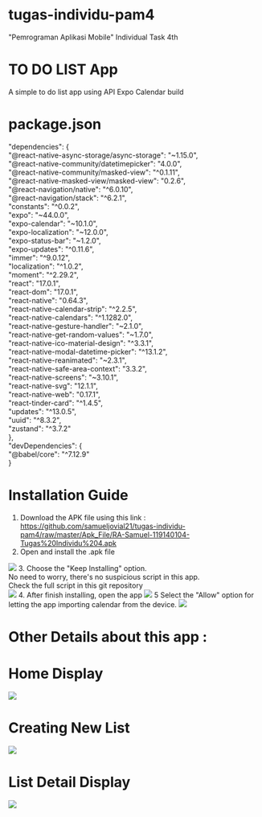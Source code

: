 # tugas-individu-pam4
"Pemrograman Aplikasi Mobile" Individual Task 4th

# TO DO LIST App
A simple to do list app using API Expo Calendar build

# package.json
"dependencies": { <br>
    "@react-native-async-storage/async-storage": "~1.15.0", <br>
    "@react-native-community/datetimepicker": "4.0.0", <br>
    "@react-native-community/masked-view": "^0.1.11", <br>
    "@react-native-masked-view/masked-view": "0.2.6", <br>
    "@react-navigation/native": "^6.0.10", <br>
    "@react-navigation/stack": "^6.2.1", <br>
    "constants": "^0.0.2", <br>
    "expo": "~44.0.0", <br>
    "expo-calendar": "~10.1.0", <br>
    "expo-localization": "~12.0.0", <br>
    "expo-status-bar": "~1.2.0", <br>
    "expo-updates": "^0.11.6", <br>
    "immer": "^9.0.12", <br>
    "localization": "^1.0.2", <br>
    "moment": "^2.29.2", <br>
    "react": "17.0.1", <br>
    "react-dom": "17.0.1", <br>
    "react-native": "0.64.3", <br>
    "react-native-calendar-strip": "^2.2.5", <br>
    "react-native-calendars": "^1.1282.0", <br>
    "react-native-gesture-handler": "~2.1.0", <br>
    "react-native-get-random-values": "~1.7.0", <br>
    "react-native-ico-material-design": "^3.3.1", <br>
    "react-native-modal-datetime-picker": "^13.1.2", <br>
    "react-native-reanimated": "~2.3.1", <br>
    "react-native-safe-area-context": "3.3.2", <br>
    "react-native-screens": "~3.10.1", <br>
    "react-native-svg": "12.1.1", <br>
    "react-native-web": "0.17.1", <br>
    "react-tinder-card": "^1.4.5", <br>
    "updates": "^13.0.5", <br>
    "uuid": "^8.3.2", <br>
    "zustand": "^3.7.2" <br>
  }, <br>
  "devDependencies": { <br>
    "@babel/core": "^7.12.9" <br>
  } <br>
  
# Installation Guide
1. Download the APK file using this link : https://github.com/samueljovial21/tugas-individu-pam4/raw/master/Apk_File/RA-Samuel-119140104-Tugas%20Individu%204.apk
2. Open and install the .apk file
<img src="./readme_file/Step_1.jpg">
3. Choose the "Keep Installing" option. <br>
No need to worry, there's no suspicious script in this app. <br>
Check the full script in this git repository <br>
<img src="./readme_file/Step_2.jpg">
4. After finish installing, open the app
<img src="./readme_file/Step_3.jpg">
5 Select the "Allow" option for letting the app importing calendar from the device.
<img src="./readme_file/Step_4.jpg">

# Other Details about this app :
# Home Display
<img src="./readme_file/Home_Display.jpg">

# Creating New List
<img src="./readme_file/CreateTask_Display.jpg">

# List Detail Display
<img src="./readme_file/Details_Display.jpg">
